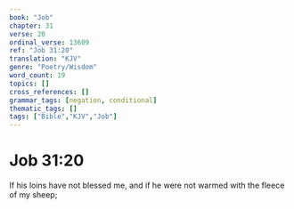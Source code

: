 ```yaml
---
book: "Job"
chapter: 31
verse: 20
ordinal_verse: 13609
ref: "Job 31:20"
translation: "KJV"
genre: "Poetry/Wisdom"
word_count: 19
topics: []
cross_references: []
grammar_tags: [negation, conditional]
thematic_tags: []
tags: ["Bible","KJV","Job"]
---
```


# Job 31:20

If his loins have not blessed me, and if he were not warmed with the fleece of my sheep;

